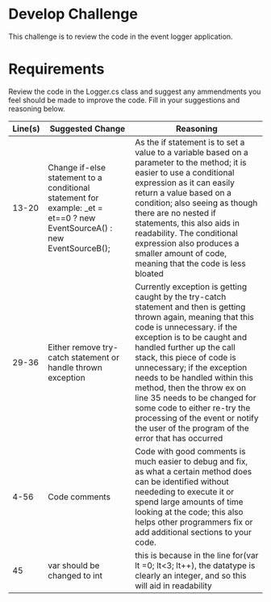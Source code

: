 # Develop Challenge

This challenge is to review the code in the event logger application.

# Requirements

Review the code in the Logger.cs class and suggest any ammendments you feel should be made to improve the code. Fill in your suggestions and reasoning below.

| Line(s) | Suggested Change | Reasoning |
|---------|------------------|-----------|
|  13-20  | Change if-else statement to a conditional statement for example: _et = et==0 ? new EventSourceA() : new EventSourceB(); | As the if statement is to set a value to a variable based on a parameter to the method; it is easier to use a conditional expression as it can easily return a value based on a condition; also seeing as though there are no nested if statements, this also aids in readability. The conditional expression also produces a smaller amount of code, meaning that the code is less bloated   |
|  29-36  |  Either remove try-catch statement or handle thrown exception | Currently exception is getting caught by the try-catch statement and then is getting thrown again, meaning that this code is unnecessary. if the exception is to be caught and handled further up the call stack, this piece of code is unnecessary; if the exception needs to be handled within this method, then the throw ex on line 35 needs to be changed for some code to either re-try the processing of the event or notify the user of the program of the error that has occurred  |
|  4-56   |   Code comments  | Code with good comments is much easier to debug and fix, as what a certain method does can be identified without neededing to execute it or spend large amounts of time looking at the code; this also helps other programmers fix or add additional sections to your code.   |
|45 | var should be changed to int | this is because in the line for(var lt =0; lt<3; lt++), the datatype is clearly an integer, and so this will aid in readability
